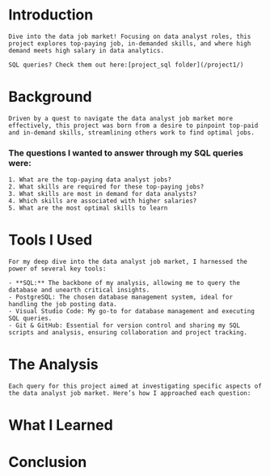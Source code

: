 # Introduction
    Dive into the data job market! Focusing on data analyst roles, this project explores top-paying job, in-demanded skills, and where high demand meets high salary in data analytics.

    SQL queries? Check them out here:[project_sql folder](/project1/)


# Background
    Driven by a quest to navigate the data analyst job market more effectively, this project was born from a desire to pinpoint top-paid and in-demand skills, streamlining others work to find optimal jobs.

### The questions I wanted to answer through my SQL queries were:
    1. What are the top-paying data analyst jobs?
    2. What skills are required for these top-paying jobs?
    3. What skills are most in demand for data analysts?
    4. Which skills are associated with higher salaries?
    5. What are the most optimal skills to learn
    
# Tools I Used
    For my deep dive into the data analyst job market, I harnessed the power of several key tools:

    - **SQL:** The backbone of my analysis, allowing me to query the database and unearth critical insights.
    - PostgreSQL: The chosen database management system, ideal for handling the job posting data.
    - Visual Studio Code: My go-to for database management and executing SQL queries.
    - Git & GitHub: Essential for version control and sharing my SQL scripts and analysis, ensuring collaboration and project tracking.
# The Analysis
    Each query for this project aimed at investigating specific aspects of the data analyst job market. Here’s how I approached each question:

# What I Learned

# Conclusion